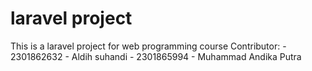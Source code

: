 # laravel project
This is a laravel project for web programming course
Contributor:
    - 2301862632 - Aldih suhandi
    - 2301865994 - Muhammad Andika Putra
